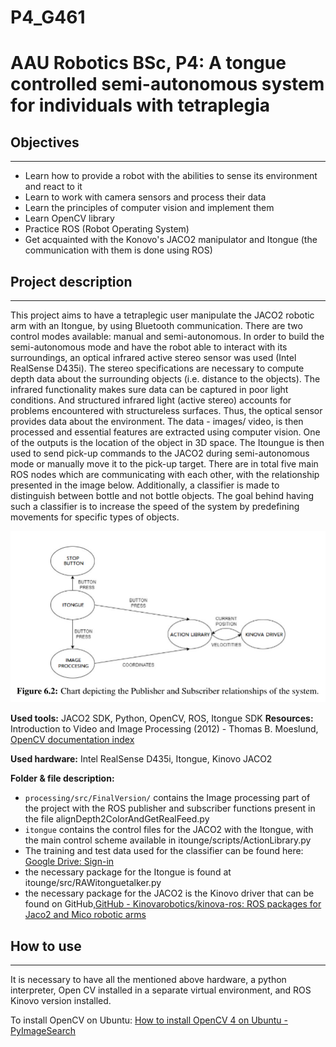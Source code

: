 # P4_G461

AAU Robotics BSc, P4: A tongue controlled semi-autonomous system for individuals with tetraplegia
=================================================================================================

## Objectives
------------------------------------------
+ Learn how to provide a robot with the abilities to sense its environment and react to it
+ Learn to work with camera sensors and process their data
+ Learn the principles of computer vision and implement them
+ Learn OpenCV library
+ Practice ROS (Robot Operating System)
+ Get acquainted with the Konovo's JACO2 manipulator and Itongue (the communication with them is done using ROS)

## Project description
------------------------------------------
This project aims to have a tetraplegic user manipulate the JACO2 robotic arm with an Itongue, by using Bluetooth communication. There are two control modes available: manual and semi-autonomous. In order to build the semi-autonomous mode and have the robot able to interact with its surroundings, an optical infrared active stereo sensor was used (Intel RealSense D435i). The stereo specifications are necessary to compute depth data about the surrounding objects (i.e. distance to the objects). The infrared functionality makes sure data can be captured in poor light conditions. And structured infrared light (active stereo) accounts for problems encountered with structureless surfaces. Thus, the optical sensor provides data about the environment. The data - images/ video, is then processed and essential features are extracted using computer vision. One of the outputs is the location of the object in 3D space. The Itoungue is then used to send pick-up commands to the JACO2 during semi-autonomous mode or manually move it to the pick-up target. There are in total five main ROS nodes which are communicating with each other, with the relationship presented in the image below. Additionally, a classifier is made to distinguish between bottle and not bottle objects. The goal behind having such a classifier is to increase the speed of the system by predefining movements for specific types of objects. 

![Click to see image](ROSNodeRelationship.png)


**Used tools:** JACO2 SDK, Python, OpenCV, ROS, Itongue SDK
**Resources:** Introduction to Video and Image Processing (2012) - Thomas B. Moeslund, [OpenCV documentation index](https://docs.opencv.org/)

**Used hardware:** Intel RealSense D435i, Itongue, Kinovo JACO2

**Folder & file description:**
+ `processing/src/FinalVersion/` contains the Image processing part of the project with the ROS publisher and subscriber functions present in the file alignDepth2ColorAndGetRealFeed.py
+ `itongue` contains the control files for the JACO2 with the Itongue, with the main control scheme available in itounge/scripts/ActionLibrary.py
+ The training and test data used for the classifier can be found here: [Google Drive: Sign-in](https://drive.google.com/file/d/1a65BehZTE5N30WkVAhLkrKiOpGFYJDxD/view?usp=sharing)
+ the necessary package for the Itongue is found at itounge/src/RAWitonguetalker.py 
+ the necessary package for the JACO2 is the Kinovo driver that can be found on GitHub,[GitHub - Kinovarobotics/kinova-ros: ROS packages for Jaco2 and Mico robotic arms](https://github.com/Kinovarobotics/kinova-ros)

## How to use
------------------------------------------
It is necessary to have all the mentioned above hardware, a python interpreter, Open CV installed in a separate virtual environment, and ROS Kinovo version installed. 

To install OpenCV on Ubuntu: [How to install OpenCV 4 on Ubuntu - PyImageSearch](https://pyimagesearch.com/2018/08/15/how-to-install-opencv-4-on-ubuntu/)
